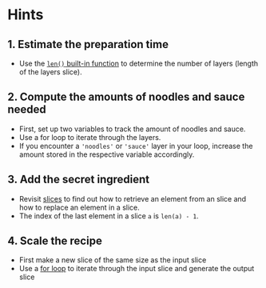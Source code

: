 # Hints

## 1. Estimate the preparation time
- Use the [`len()` built-in function][len-builtin] to determine the number of layers (length of the layers slice).

## 2. Compute the amounts of noodles and sauce needed

- First, set up two variables to track the amount of noodles and sauce.
- Use a for loop to iterate through the layers.
- If you encounter a `'noodles'` or `'sauce'` layer in your loop, increase the amount stored in the respective variable accordingly.

## 3. Add the secret ingredient

- Revisit [slices][concept-slices] to find out how to retrieve an element from an slice and how to replace an element in a slice.
- The index of the last element in a slice `a` is `len(a) - 1`.

## 4. Scale the recipe

- First make a new slice of the same size as the input slice
- Use a [for loop][for-loop] to iterate through the input slice and generate the output slice

[len-builtin]: https://pkg.go.dev/builtin#len
[concept-conditonals-if]: /tracks/go/concepts/conditionals-if
[concept-slices]: /tracks/go/concepts/slices
[for-loop]: https://tour.golang.org/flowcontrol/1